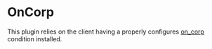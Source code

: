 # OnCorp

This plugin relies on the client having a properly configures [on_corp](https://github.com/grahamgilbert/munki_conditions/tree/master/on_corp) condition installed.

